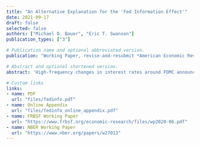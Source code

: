 ```yaml
---
title: "An Alternative Explanation for the 'Fed Information Effect'"
date: 2021-09-17
draft: false
selected: false
authors: ["Michael D. Bauer", "Eric T. Swanson"]
publication_types: ["3"]

# Publication name and optional abbreviated version.
publication: "Working Paper, revise-and-resubmit *American Economic Review*"

# Abstract and optional shortened version.
abstract: 'High-frequency changes in interest rates around FOMC announcements are astandard method of measuring monetary policy shocks.  However, some recent studies have documented puzzling effects of these shocks on private-sector forecasts of GDP, unemployment, or inflation that are opposite in sign to what standard macroeconomic models would predict. This evidence has been viewed as supportive of a "Fed information effect" channel of monetary policy, whereby an FOMC tightening (easing) communicates that the economy is stronger (weaker) than the public had expected.  We show that these empirical results are also consistent with a "Fed response to news" channel, in which incoming, publicly available economic news causes both the Fed to change monetary policy and the private sector to revise its forecasts.  We provide substantial new evidence that distinguishes between these two channels and strongly favors the latter; for example, (i) regressions that include the previously omitted public economic news, (ii) a new survey that we conduct of Blue Chip forecasters, and (iii) high-frequency financial market responses to FOMC announcements all indicate that the Fed and private sector are simply responding to the same public news, and that there is little if any role for a "Fed information effect".'

# Custom links
links:
- name: PDF
  url: "files/fedinfo.pdf"
- name: Online Appendix
  url: "files/fedinfo_online_appendix.pdf"
- name: FRBSF Working Paper
  url: "https://www.frbsf.org/economic-research/files/wp2020-06.pdf"
- name: NBER Working Paper
  url: "https://www.nber.org/papers/w27013"
---
```

